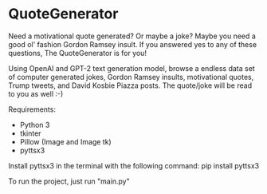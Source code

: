 # QuoteGenerator
Need a motivational quote generated? Or maybe a joke? Maybe you need a good ol' fashion Gordon Ramsey insult. If you answered yes to any of these questions, The QuoteGenerator is for you! 

Using OpenAI and GPT-2 text generation model, browse a endless data set of computer generated jokes, Gordon Ramsey insults, motivational quotes, Trump tweets, and David Kosbie Piazza posts. The quote/joke will be read to you as well :-)

Requirements:
  -  Python 3
  -  tkinter
  -  Pillow (Image and Image tk)
  -  pyttsx3
  
Install pyttsx3 in the terminal with the following command:
pip install pyttsx3

To run the project, just run "main.py"
